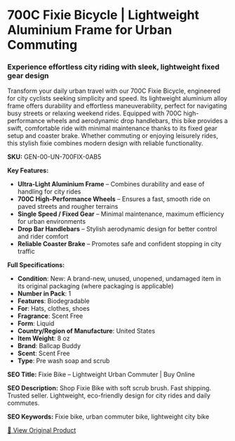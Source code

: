 # 700C Fixie Bicycle | Lightweight Aluminium Frame for Urban Commuting

### Experience effortless city riding with sleek, lightweight fixed gear design

Transform your daily urban travel with our 700C Fixie Bicycle, engineered for city cyclists seeking simplicity and speed. Its lightweight aluminium alloy frame offers durability and effortless maneuverability, perfect for navigating busy streets or relaxing weekend rides. Equipped with 700C high-performance wheels and aerodynamic drop handlebars, this bike provides a swift, comfortable ride with minimal maintenance thanks to its fixed gear setup and coaster brake. Whether commuting or enjoying leisurely rides, this stylish fixie combines modern design with reliable functionality.

**SKU:** GEN-00-UN-700FIX-0AB5

**Key Features:**
- **Ultra-Light Aluminium Frame** – Combines durability and ease of handling for city rides
- **700C High-Performance Wheels** – Ensures a fast, smooth ride on paved streets and rougher terrains
- **Single Speed / Fixed Gear** – Minimal maintenance, maximum efficiency for urban environments
- **Drop Bar Handlebars** – Stylish aerodynamic design for better control and rider comfort
- **Reliable Coaster Brake** – Promotes safe and confident stopping in city traffic

**Full Specifications:**
- **Condition**: New: A brand-new, unused, unopened, undamaged item in its original packaging (where packaging is applicable)
- **Number in Pack**: 1
- **Features**: Biodegradable
- **For**: Hats, clothes, shoes
- **Fragrance**: Scent Free
- **Form**: Liquid
- **Country/Region of Manufacture**: United States
- **Item Weight**: 8 oz
- **Brand**: Ballcap Buddy
- **Scent**: Scent Free
- **Type**: Pre wash soap and scrub

**SEO Title:** Fixie Bike – Lightweight Urban Commuter | Buy Online

**SEO Description:** Shop Fixie Bike with soft scrub brush. Fast shipping. Trusted seller. Lightweight, eco-friendly design for city rides and daily commutes.

**SEO Keywords:** Fixie bike, urban commuter bike, lightweight city bike

[🔗 View Original Product](https://www.ebay.com/itm/266069409619)
